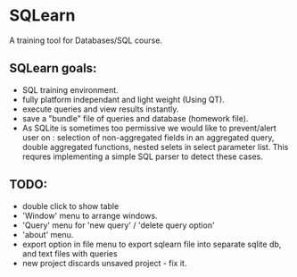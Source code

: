 SQLearn
=======
A training tool for Databases/SQL course.
## SQLearn goals:
* SQL training environment.
* fully platform independant and light weight (Using QT).
* execute queries and view results instantly.
* save a "bundle" file of queries and database (homework file).
* As SQLite is sometimes too permissive we would like to prevent/alert user on : selection of non-aggregated fields in an aggregated query, double aggregated functions, nested selets in select parameter list. This requres implementing a simple SQL parser to detect these cases.

## TODO:
* double click to show table
* 'Window' menu to arrange windows.
* 'Query' menu for 'new query' / 'delete query option'
* 'about' menu.
* export option in file menu to export sqlearn file into separate sqlite db, and text files with queries
* new project discards unsaved project - fix it.
